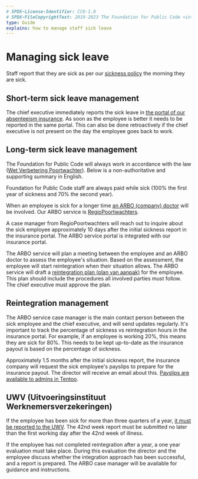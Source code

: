 ```yaml
---
# SPDX-License-Identifier: CC0-1.0
# SPDX-FileCopyrightText: 2019-2023 The Foundation for Public Code <info@publiccode.net>
type: Guide
explains: how to manage staff sick leave
---
```


# Managing sick leave

Staff report that they are sick as per our [sickness policy](../staff-information/sickness.md) the morning they are sick.

## Short-term sick leave management

The chief executive immediately reports the sick leave in [the portal of our absenteeism insurance](https://mijnwerkgeversportaal.acumen.nl/index3.html).
As soon as the employee is better it needs to be reported in the same portal.
This can also be done retroactively if the chief executive is not present on the day the employee goes back to work.

## Long-term sick leave management

The Foundation for Public Code will always work in accordance with the law ([Wet Verbetering Poortwachter](https://www.arboportaal.nl/onderwerpen/wet-verbetering-poortwachter)).
Below is a non-authoritative and supporting summary in English.

Foundation for Public Code staff are always paid while sick (100% the first year of sickness and 70% the second year).

When an employee is sick for a longer time [an ARBO (company) doctor](https://www.arboned.nl/en/absence-support/company-doctor-as-specialist) will be involved.
Our ARBO service is [RegioPoortwachters](https://www.regiopoortwachters.nl/).

A case manager from RegioPoortwachters will reach out to inquire about the sick employee approximately 10 days after the initial sickness report in the insurance portal.
The ARBO service portal is integrated with our insurance portal.

The ARBO service will plan a meeting between the employee and an ARBO doctor to assess the employee's situation.
Based on the assessment, the employee will start reintegration when their situation allows.
The ARBO service will draft a [reintegration plan (plan van aanpak)](https://business.gov.nl/regulation/working-conditions-employees/) for the employee.
This plan should include the procedures all involved parties must follow.
The chief executive must approve the plan.

## Reintegration management

The ARBO service case manager is the main contact person between the sick employee and the chief executive, and will send updates regularly.
It's important to track the percentage of sickness vs reintegration hours in the insurance portal.
For example, if an employee is working 20%, this means they are sick for 80%.
This needs to be kept up-to-date as the insurance payout is based on the percentage of sickness.

Approximately 1.5 months after the initial sickness report, the insurance company will request the sick employee's payslips to prepare for the insurance payout.
The director will receive an email about this.
[Payslips are available to admins in Tentoo](../tool-management/tentoo.md).

## UWV (Uitvoeringsinstituut Werknemersverzekeringen)

If the employee has been sick for more than three quarters of a year, [it must be reported to the UWV](https://www.uwv.nl/werkgevers/werknemer-is-ziek/loondoorbetaling/werknemer-is-langdurig-ziek/index.aspx).
The 42nd week report must be submitted no later than the first working day after the 42nd week of illness.

If the employee has not completed reintegration after a year, a one year evaluation must take place.
During this evaluation the director and the employee discuss whether the integration approach has been successful, and a report is prepared.
The ARBO case manager will be available for guidance and instructions.
